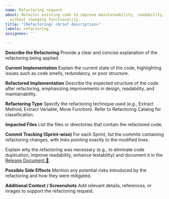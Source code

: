 ```yaml
---
name: Refactoring request
about: Refactor existing code to improve maintainability, readability, and performance
  without changing functionality.
title: "[Refactoring] <brief description>"
labels: refactoring
assignees: ''

---
```


**Describe the Refactoring**
Provide a clear and concise explanation of the refactoring being applied.

**Current Implementation**
Explain the current state of the code, highlighting issues such as code smells, redundancy, or poor structure.

**Refactored Implementation**
Describe the expected structure of the code after refactoring, emphasizing improvements in design, readability, and maintainability.

**Refactoring Type**
Specify the refactoring technique used (e.g., Extract Method, Extract Variable, Move Function). Refer to Refactoring Catalog for classification.

**Impacted Files**
List the files or directories that contain the refactored code.

**Commit Tracking (Sprint-wise)**
For each Sprint, list the commits containing refactoring changes, with links pointing exactly to the modified lines.

Explain why the refactoring was necessary (e.g., to eliminate code duplication, improve readability, enhance testability) and document it in the [Release Document 🔗](https://docs.google.com/document/d/1_9NQ-K5CaHdXVjq6oBKjBIJURJ7MlZ6Ut8lBL1Gu5RE/edit?tab=t.0). 

**Possible Side Effects**
Mention any potential risks introduced by the refactoring and how they were mitigated.

**Additional Context / Screenshots**
Add relevant details, references, or images to support the refactoring request.
